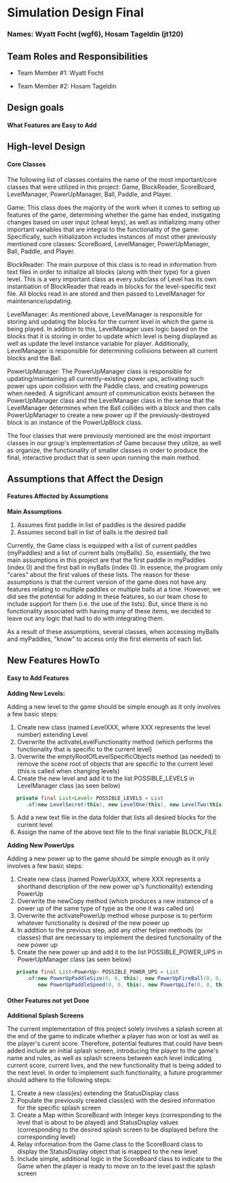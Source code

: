 # Simulation Design Final
### Names: Wyatt Focht (wgf6), Hosam Tageldin (jt120)

## Team Roles and Responsibilities

 * Team Member #1: Wyatt Focht

 * Team Member #2: Hosam Tageldin

## Design goals

#### What Features are Easy to Add


## High-level Design

#### Core Classes

The following list of classes contains the name of the most important/core classes that were utilized in this project: Game, BlockReader, ScoreBoard, LevelManager, PowerUpManager, Ball, Paddle, and Player.

Game: This class does the majority of the work when it comes to setting up features of the game, determining whether the game has ended, instigating changes based on user input (cheat keys), as well as initializing many other important variables that are integral to the functionality of the game.  Specifically, such initialization includes instances of most other previously mentioned core classes: ScoreBoard, LevelManager, PowerUpManager, Ball, Paddle, and Player.

BlockReader: The main purpose of this class is to read in information from text files in order to initialize all blocks (along with their type) for a given level.  This is a very important class as every subclass of Level has its own instantiation of BlockReader that reads in blocks for the level-specific text file.  All blocks read in are stored and then passed to LevelManager for maintenance/updating.

LevelManager: As mentioned above, LevelManager is responsible for storing and updating the blocks for the current level in which the game is being played.  In addition to this, LevelManager uses logic based on the blocks that it is storing in order to update which level is being displayed as well as update the level instance variable for player.  Additionally, LevelManager is responsible for determining collisions between all current blocks and the Ball.

PowerUpManager:  The PowerUpManager class is responsible for updating/maintaining all currently-existing power ups, activating such power ups upon collision with the Paddle class, and creating powerups when needed.  A significant amount of communication exists between the PowerUpManager class and the LevelManager class in the sense that the LevelManager determines when the Ball collides with a block and then calls PowerUpManager to create a new power up if the previously-destroyed block is an instance of the PowerUpBlock class.

The four classes that were previously mentioned are the most important classes in our group's implementation of Game because they utilize, as well as organize, the functionality of smaller classes in order to produce the final, interactive product that is seen upon running the main method. 


## Assumptions that Affect the Design



#### Features Affected by Assumptions

**Main Assumptions**

1. Assumes first paddle in list of paddles is the desired paddle
2. Assumes second ball in list of balls is the desired ball

Currently, the Game class is equipped with a list of current paddles (myPaddles) and a list of current balls (myBalls).  So, essentially, the two main assumptions in this project are that the first paddle in myPaddles (index 0) and the first ball in myBalls (index 0).  In essence, the program only "cares" about the first values of these lists.  The reason for these assumptions is that the current version of the game does not have any features relating to multiple paddles or multiple balls at a time.  However, we did see the potential for adding in these features, so our team chose to include support for them (i.e. the use of the lists).  But, since there is no functionality associated with having many of these items, we decided to leave out any logic that had to do with integrating them.

As a result of these assumptions, several classes, when accessing myBalls and myPaddles, "know" to access only the first elements of each list.

## New Features HowTo

#### Easy to Add Features

**Adding New Levels:**

Adding a new level to the game should be simple enough as it only involves a few basic steps:
1. Create new class (named LevelXXX, where XXX represents the level number) extending Level
2. Overwrite the activateLevelFunctionality method (which performs the functionality that is specific to the current level)
3. Overwrite the emptyRootOfLevelSpecificObjects method (as needed) to remove the scene root of objects that are specific to the current level (this is called when changing levels) 
4. Create the new level and add it to the list POSSIBLE_LEVELS in LevelManager class (as seen below)

```java
   private final List<Level> POSSIBLE_LEVELS = List
      .of(new LevelSecret(this), new LevelOne(this), new LevelTwo(this), new LevelThree(this));
```

5. Add a new text file in the data folder that lists all desired blocks for the current level
6. Assign the name of the above text file to the final variable BLOCK_FILE

**Adding New PowerUps**

Adding a new power up to the game should be simple enough as it only involves a few basic steps:
1. Create new class (named PowerUpXXX, where XXX represents a shorthand description of the new power up's functionality) extending PowerUp
2. Overwrite the newCopy method (which produces a new instance of a power up of the same type of type as the one it was called on)
3. Overwrite the activatePowerUp method whose purpose is to perform whatever functionality is desired of the new power up
4. In addition to the previous step, add any other helper methods (or classes) that are necessary to implement the desired functionality of the new power up
5. Create the new power up and add it to the list POSSIBLE_POWER_UPS in PowerUpManager class (as seen below)

```java
   private final List<PowerUp> POSSIBLE_POWER_UPS = List
      .of(new PowerUpPaddleSize(0, 0, this), new PowerUpFireBall(0, 0, this),
          new PowerUpPaddleSpeed(0, 0, this), new PowerUpLife(0, 0, this));
```


#### Other Features not yet Done

**Additional Splash Screens**

The current implementation of this project solely involves a splash screen at the end of the game to indicate whether a player has won or lost as well as the player's curent score.  Therefore, potential features that could have been added include an initial splash screen, introducing the player to the game's name and rules, as well as splash screens between each level indicating current score, current lives, and the new functionality that is being added to the next level.  In order to implement such functionality, a future programmer should adhere to the following steps:

1. Create a new class(es) extending the StatusDisplay class
2. Populate the previously created class(es) with the desired information for the specific splash screen
3. Create a Map within ScoreBoard with Integer keys (corresponding to the level that is about to be played) and StatusDisplay values (corresponding to the desired splash screen to be displayed before the corresponding level)
4. Relay information from the Game class to the ScoreBoard class to display the StatusDisplay object that is mapped to the new level
5. Include simple, additional logic in the ScoreBoard class to indicate to the Game when the player is ready to move on to the level past the splash screen

